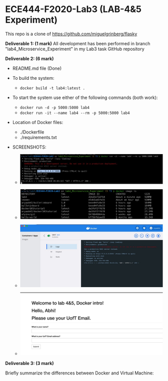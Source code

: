 # ECE444-F2020-Lab3 (LAB-4&5 Experiment)

This repo is a clone of
https://github.com/miguelgrinberg/flasky

**Deliverable 1: (1 mark)**
All development has been performed in branch "lab4_Microservice_Experiment" in my Lab3 task GitHub repository 

**Deliverable 2: (6 mark)**
- README.md file (Done)
- To build the system: 
    - `docker build -t lab4:latest .`
- To start the system use either of the following commands (both work): 
    - `docker run -d -p 5000:5000 lab4`
    - `docker run -it --name lab4 --rm -p 5000:5000 lab4`
- Location of Docker files:
    - ./Dockerfile
    - ./requirements.txt
- SCREENSHOTS:

    - ![Screenshot1-4&5](Screenshot1-4&5.jpeg)

    - ![Screenshot2-4&5](Screenshot2-4&5.jpeg)

    - ![Screenshot3-4&5](Screenshot3-4&5.jpeg)

    - ![Screenshot4-4&5](Screenshot4-4&5.jpeg)


**Deliverable 3: (3 mark)**

Briefly summarize the differences between Docker and Virtual Machine:



